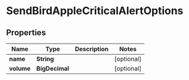 

# SendBirdAppleCriticalAlertOptions


## Properties

Name | Type | Description | Notes
------------ | ------------- | ------------- | -------------
**name** | **String** |  |  [optional]
**volume** | **BigDecimal** |  |  [optional]



